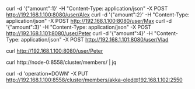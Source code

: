 curl -d '{"amount":1}' -H "Content-Type: application/json" -X POST http://192.168.1.100:8080/user/Alex
curl -d '{"amount":2}' -H "Content-Type: application/json" -X POST http://192.168.1.100:8080/user/Max
curl -d '{"amount":3}' -H "Content-Type: application/json" -X POST http://192.168.1.101:8080/user/Peter
curl -d '{"amount":4}' -H "Content-Type: application/json" -X POST http://192.168.1.101:8080/user/Vlad


curl http://192.168.1.100:8080/user/Peter

curl http://node-0:8558/cluster/members/ | jq

curl -d 'operation=DOWN' -X PUT http://192.168.1.100:8558/cluster/members/akka-oled@192.168.1.102:2550